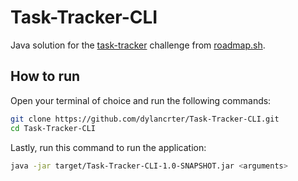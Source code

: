# Task-Tracker-CLI
Java solution for the [task-tracker](https://roadmap.sh/projects/task-tracker) challenge from [roadmap.sh](https://roadmap.sh/).

## How to run

Open your terminal of choice and run the following commands:

```bash
git clone https://github.com/dylancrter/Task-Tracker-CLI.git
cd Task-Tracker-CLI
```

Lastly, run this command to run the application:

```bash
java -jar target/Task-Tracker-CLI-1.0-SNAPSHOT.jar <arguments>
```
